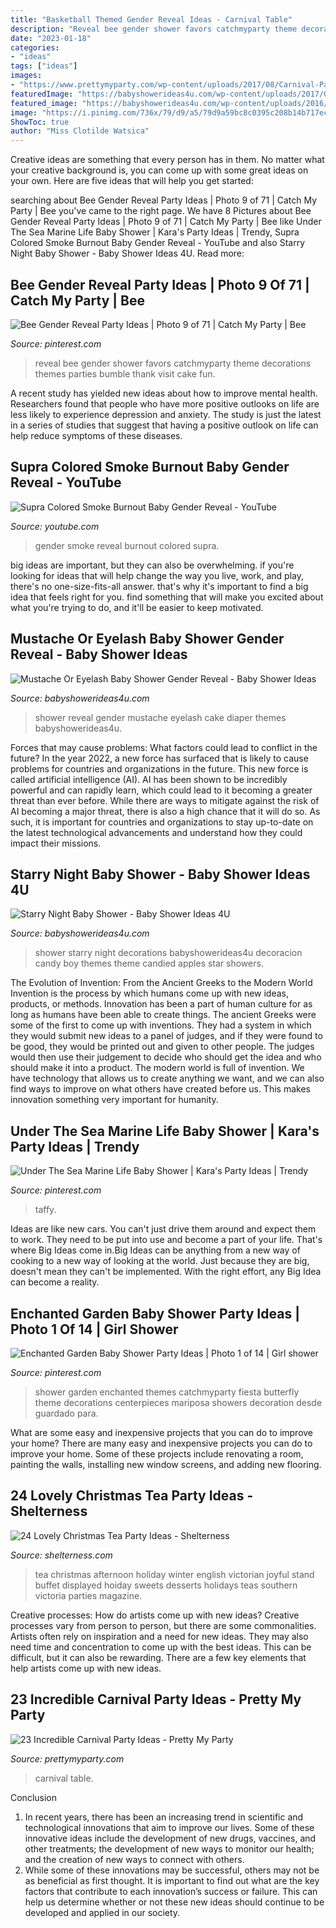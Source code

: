 ```yaml
---
title: "Basketball Themed Gender Reveal Ideas - Carnival Table"
description: "Reveal bee gender shower favors catchmyparty theme decorations themes parties bumble thank visit cake fun"
date: "2023-01-18"
categories:
- "ideas"
tags: ["ideas"]
images:
- "https://www.prettymyparty.com/wp-content/uploads/2017/08/Carnival-Party-Table.jpg"
featuredImage: "https://babyshowerideas4u.com/wp-content/uploads/2017/09/Mustache-Or-Eyelash-Baby-Shower-Gender-Reveal-Diaper-Cake-600x906.jpg"
featured_image: "https://babyshowerideas4u.com/wp-content/uploads/2016/09/Starry-Night-Baby-Shower-Candied-Apples.jpg"
image: "https://i.pinimg.com/736x/79/d9/a5/79d9a59bc8c0395c208b14b717ecea7b--colorful-desserts-project-nursery.jpg"
ShowToc: true
author: "Miss Clotilde Watsica"
---
```



Creative ideas are something that every person has in them. No matter what your creative background is, you can come up with some great ideas on your own. Here are five ideas that will help you get started: 

	

		
searching about Bee Gender Reveal Party Ideas | Photo 9 of 71 | Catch My Party | Bee you've came to the right page. We have 8 Pictures about Bee Gender Reveal Party Ideas | Photo 9 of 71 | Catch My Party | Bee like Under The Sea Marine Life Baby Shower | Kara&#039;s Party Ideas | Trendy, Supra Colored Smoke Burnout Baby Gender Reveal - YouTube and also Starry Night Baby Shower - Baby Shower Ideas 4U. Read more:
		
    
## Bee Gender Reveal Party Ideas | Photo 9 Of 71 | Catch My Party | Bee

<img loading=lazy src="https://i.pinimg.com/736x/00/c9/e2/00c9e25fd0ddcc1d025d98e4416d2b0a--gender-reveal-parties-bee-reveal-party.jpg" onerror="this.onerror=null;this.src='https://tse2.mm.bing.net/th?id=OIP.A-km-5RDo82G_ZOj8vWtCwHaJ3&amp;pid=15.1';" alt="Bee Gender Reveal Party Ideas | Photo 9 of 71 | Catch My Party | Bee">

_Source: pinterest.com_

>reveal bee gender shower favors catchmyparty theme decorations themes parties bumble thank visit cake fun. 

	

A recent study has yielded new ideas about how to improve mental health. Researchers found that people who have more positive outlooks on life are less likely to experience depression and anxiety. The study is just the latest in a series of studies that suggest that having a positive outlook on life can help reduce symptoms of these diseases.

    
## Supra Colored Smoke Burnout Baby Gender Reveal - YouTube

<img loading=lazy src="https://i.ytimg.com/vi/eSoWs72oqHI/maxresdefault.jpg" onerror="this.onerror=null;this.src='https://tse4.mm.bing.net/th?id=OIP.vKBLxaeAWFHZqq-6QJC79gHaEK&amp;pid=15.1';" alt="Supra Colored Smoke Burnout Baby Gender Reveal - YouTube">

_Source: youtube.com_

>gender smoke reveal burnout colored supra. 

	

big ideas are important, but they can also be overwhelming. if you're looking for ideas that will help change the way you live, work, and play, there's no one-size-fits-all answer. that's why it's important to find a big idea that feels right for you. find something that will make you excited about what you're trying to do, and it'll be easier to keep motivated.

    
## Mustache Or Eyelash Baby Shower Gender Reveal - Baby Shower Ideas

<img loading=lazy src="https://babyshowerideas4u.com/wp-content/uploads/2017/09/Mustache-Or-Eyelash-Baby-Shower-Gender-Reveal-Diaper-Cake-600x906.jpg" onerror="this.onerror=null;this.src='https://tse1.mm.bing.net/th?id=OIP.geCe-eog-_arBW3JZApwDAHaLL&amp;pid=15.1';" alt="Mustache Or Eyelash Baby Shower Gender Reveal - Baby Shower Ideas">

_Source: babyshowerideas4u.com_

>shower reveal gender mustache eyelash cake diaper themes babyshowerideas4u. 

	

Forces that may cause problems: What factors could lead to conflict in the future?
In the year 2022, a new force has surfaced that is likely to cause problems for countries and organizations in the future. This new force is called artificial intelligence (AI). AI has been shown to be incredibly powerful and can rapidly learn, which could lead to it becoming a greater threat than ever before. While there are ways to mitigate against the risk of AI becoming a major threat, there is also a high chance that it will do so. As such, it is important for countries and organizations to stay up-to-date on the latest technological advancements and understand how they could impact their missions.

    
## Starry Night Baby Shower - Baby Shower Ideas 4U

<img loading=lazy src="https://babyshowerideas4u.com/wp-content/uploads/2016/09/Starry-Night-Baby-Shower-Candied-Apples.jpg" onerror="this.onerror=null;this.src='https://tse3.mm.bing.net/th?id=OIP.d3Oqj8h7n6iIgZmco2JIUQHaJ4&amp;pid=15.1';" alt="Starry Night Baby Shower - Baby Shower Ideas 4U">

_Source: babyshowerideas4u.com_

>shower starry night decorations babyshowerideas4u decoracion candy boy themes theme candied apples star showers. 

	

The Evolution of Invention: From the Ancient Greeks to the Modern World
Invention is the process by which humans come up with new ideas, products, or methods. Innovation has been a part of human culture for as long as humans have been able to create things. The ancient Greeks were some of the first to come up with inventions. They had a system in which they would submit new ideas to a panel of judges, and if they were found to be good, they would be printed out and given to other people. The judges would then use their judgement to decide who should get the idea and who should make it into a product.
The modern world is full of invention. We have technology that allows us to create anything we want, and we can also find ways to improve on what others have created before us. This makes innovation something very important for humanity.

    
## Under The Sea Marine Life Baby Shower | Kara&#039;s Party Ideas | Trendy

<img loading=lazy src="https://i.pinimg.com/736x/79/d9/a5/79d9a59bc8c0395c208b14b717ecea7b--colorful-desserts-project-nursery.jpg" onerror="this.onerror=null;this.src='https://tse2.mm.bing.net/th?id=OIP.8b2983wa9f1IlLEtptE-VwHaLH&amp;pid=15.1';" alt="Under The Sea Marine Life Baby Shower | Kara&#039;s Party Ideas | Trendy">

_Source: pinterest.com_

>taffy. 

	

Ideas are like new cars. You can't just drive them around and expect them to work. They need to be put into use and become a part of your life. That's where Big Ideas come in.Big Ideas can be anything from a new way of cooking to a new way of looking at the world. Just because they are big, doesn't mean they can't be implemented. With the right effort, any Big Idea can become a reality.

    
## Enchanted Garden Baby Shower Party Ideas | Photo 1 Of 14 | Girl Shower

<img loading=lazy src="https://i.pinimg.com/736x/00/7e/57/007e57915d9c80a7d308572700dec9b5.jpg" onerror="this.onerror=null;this.src='https://tse2.mm.bing.net/th?id=OIP.mEp2mPX-lFhppPd4Jkm5IwHaLG&amp;pid=15.1';" alt="Enchanted Garden Baby Shower Party Ideas | Photo 1 of 14 | Girl shower">

_Source: pinterest.com_

>shower garden enchanted themes catchmyparty fiesta butterfly theme decorations centerpieces mariposa showers decoration desde guardado para. 

	

What are some easy and inexpensive projects that you can do to improve your home?
There are many easy and inexpensive projects you can do to improve your home. Some of these projects include renovating a room, painting the walls, installing new window screens, and adding new flooring.

    
## 24 Lovely Christmas Tea Party Ideas - Shelterness

<img loading=lazy src="https://i.shelterness.com/2016/10/20-joyful-hoiday-sweets-stand-and-desserts-displayed.jpg" onerror="this.onerror=null;this.src='https://tse4.mm.bing.net/th?id=OIP.SDiTUWRMkUeewWkQN0ZArwHaLG&amp;pid=15.1';" alt="24 Lovely Christmas Tea Party Ideas - Shelterness">

_Source: shelterness.com_

>tea christmas afternoon holiday winter english victorian joyful stand buffet displayed hoiday sweets desserts holidays teas southern victoria parties magazine. 

	

Creative processes: How do artists come up with new ideas?
Creative processes vary from person to person, but there are some commonalities. Artists often rely on inspiration and a need for new ideas. They may also need time and concentration to come up with the best ideas. This can be difficult, but it can also be rewarding. There are a few key elements that help artists come up with new ideas.

    
## 23 Incredible Carnival Party Ideas - Pretty My Party

<img loading=lazy src="https://www.prettymyparty.com/wp-content/uploads/2017/08/Carnival-Party-Table.jpg" onerror="this.onerror=null;this.src='https://tse2.mm.bing.net/th?id=OIP.oobAT2dDkZx-_ypLtuhKHQHaKY&amp;pid=15.1';" alt="23 Incredible Carnival Party Ideas - Pretty My Party">

_Source: prettymyparty.com_

>carnival table. 

	

Conclusion
1. In recent years, there has been an increasing trend in scientific and technological innovations that aim to improve our lives. Some of these innovative ideas include the development of new drugs, vaccines, and other treatments; the development of new ways to monitor our health; and the creation of new ways to connect with others.
2. While some of these innovations may be successful, others may not be as beneficial as first thought. It is important to find out what are the key factors that contribute to each innovation’s success or failure. This can help us determine whether or not these new ideas should continue to be developed and applied in our society.

